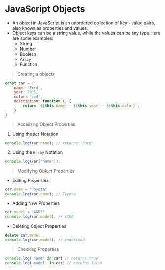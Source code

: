 # JavaScript Objects

- An object in JavaScript is an unordered collection of key - value pairs, also known as properties and values.
- Object keys can be a string value, while the values can be any type.Here are some examples:
    - String
    - Number
    - Boolean
    - Array
    - Function

> Creating a objects
```js
const car = {
    name: 'Ford',
    year: 2015,
    color: 'red',
    description: function () {
        return `${this.name} - ${this.year} - ${this.color}`;
    }
}
```

> Accessing Object Properties

1. Using the `Dot` Notation
```js
console.log(car.name); // returns 'Ford'
```
2. Using the `Array` Notation
```js
console.log(car["name"]);
```
> Modifying Object Properties

- Editing Properties
```js
car.name = "Toyota"
console.log(car.name); // Toyota
```
- Adding New Properties
```js
car.model = "AXUZ"
console.log(car.model); // AXUZ
```
- Deleting Object Properties
```js
delete car.model
console.log(car.model); // undefined
```

> Checking Properties
```js
console.log('name' in car) // returns true
console.log('model' in car) // returns false
```

